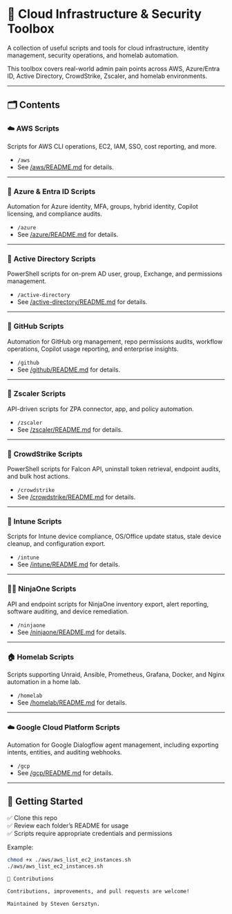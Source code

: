 # 🧰 Cloud Infrastructure & Security Toolbox

A collection of useful scripts and tools for cloud infrastructure, identity management, security operations, and homelab automation.

This toolbox covers real-world admin pain points across AWS, Azure/Entra ID, Active Directory, CrowdStrike, Zscaler, and homelab environments.

---

## 🗂️ Contents

### ☁️ **AWS Scripts**
Scripts for AWS CLI operations, EC2, IAM, SSO, cost reporting, and more.

- `/aws`
- See [/aws/README.md](./aws/README.md) for details.

---

### 🔷 **Azure & Entra ID Scripts**
Automation for Azure identity, MFA, groups, hybrid identity, Copilot licensing, and compliance audits.

- `/azure`
- See [/azure/README.md](./azure/README.md) for details.

---

### 🏢 **Active Directory Scripts**
PowerShell scripts for on-prem AD user, group, Exchange, and permissions management.

- `/active-directory`
- See [/active-directory/README.md](./active-directory/README.md) for details.

---

### 🐙 **GitHub Scripts**
Automation for GitHub org management, repo permissions audits, workflow operations, Copilot usage reporting, and enterprise insights.

- `/github`
- See [/github/README.md](./github/README.md) for details.

---

### 🔐 **Zscaler Scripts**
API-driven scripts for ZPA connector, app, and policy automation.

- `/zscaler`
- See [/zscaler/README.md](./zscaler/README.md) for details.

---

### 🦅 **CrowdStrike Scripts**
PowerShell scripts for Falcon API, uninstall token retrieval, endpoint audits, and bulk host actions.

- `/crowdstrike`
- See [/crowdstrike/README.md](./crowdstrike/README.md) for details.

---

### 📱 **Intune Scripts**
Scripts for Intune device compliance, OS/Office update status, stale device cleanup, and configuration export.

- `/intune`
- See [/intune/README.md](./intune/README.md) for details.

---

### 🐱‍👤 **NinjaOne Scripts**
API and endpoint scripts for NinjaOne inventory export, alert reporting, software auditing, and device remediation.

- `/ninjaone`
- See [/ninjaone/README.md](./ninjaone/README.md) for details.

---

### 🏠 **Homelab Scripts**
Scripts supporting Unraid, Ansible, Prometheus, Grafana, Docker, and Nginx automation in a home lab.

- `/homelab`
- See [/homelab/README.md](./homelab/README.md) for details.

---

### ☁️ **Google Cloud Platform Scripts**
Automation for Google Dialogflow agent management, including exporting intents, entities, and auditing webhooks.

- `/gcp`
- See [/gcp/README.md](./gcp/README.md) for details.

---

## 🚀 Getting Started

✅ Clone this repo  
✅ Review each folder’s README for usage  
✅ Scripts require appropriate credentials and permissions

Example:

```bash
chmod +x ./aws/aws_list_ec2_instances.sh
./aws/aws_list_ec2_instances.sh

🙌 Contributions

Contributions, improvements, and pull requests are welcome!

Maintained by Steven Gersztyn.